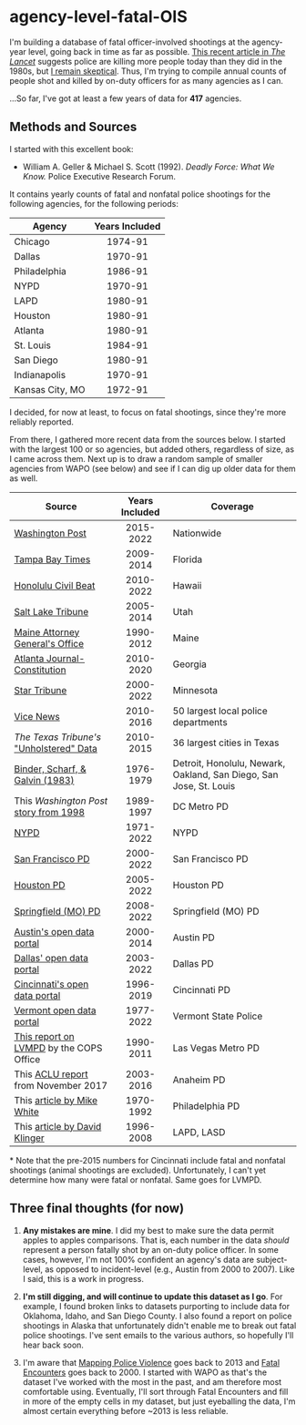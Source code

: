 # agency-level-fatal-OIS

I'm building a database of fatal officer-involved shootings at the agency-year level, going back in time as far as possible. [This recent article in *The Lancet*](https://t.co/zDLTHrysAv) suggests police are killing more people today than they did in the 1980s, but [I remain skeptical](https://twitter.com/jnixy/status/1635677916762886149). Thus, I'm trying to compile annual counts of people shot and killed by on-duty officers for as many agencies as I can. 

...So far, I've got at least a few years of data for **417** agencies.

## Methods and Sources

I started with this excellent book: 

- William A. Geller & Michael S. Scott (1992). *Deadly Force: What We Know.* Police Executive Research Forum. 

It contains yearly counts of fatal and nonfatal police shootings for the following agencies, for the following periods:

| Agency          	| Years Included 	|
|-----------------	|:--------------:	|
| Chicago         	|     1974-91    	|
| Dallas          	|     1970-91    	|
| Philadelphia    	|     1986-91    	|
| NYPD            	|     1970-91    	|
| LAPD            	|     1980-91    	|
| Houston         	|     1980-91    	|
| Atlanta         	|     1980-91    	|
| St. Louis       	|     1984-91    	|
| San Diego       	|     1980-91    	|
| Indianapolis    	|     1970-91    	|
| Kansas City, MO 	|     1972-91    	|

I decided, for now at least, to focus on fatal shootings, since they're more reliably reported. 

From there, I gathered more recent data from the sources below. I started with the largest 100 or so agencies, but added others, regardless of size, as I came across them. Next up is to draw a random sample of smaller agencies from WAPO (see below) and see if I can dig up older data for them as well. 

| Source                                                                                                                                                                                                              	| Years Included 	| Coverage                                                           	|
|---------------------------------------------------------------------------------------------------------------------------------------------------------------------------------------------------------------------	|:--------------:	|--------------------------------------------------------------------	|
| [Washington Post](https://github.com/washingtonpost/data-police-shootings)                                                                                                                                          	|    2015-2022   	| Nationwide                                                         	|
| [Tampa Bay Times](https://projects.tampabay.com/projects/2017/investigations/florida-police-shootings/database/)                                                                                                    	|    2009-2014   	| Florida                                                            	|
| [Honolulu Civil Beat](https://cbmultimedia.pythonanywhere.com/)                                                                                                                                                     	|    2010-2022   	| Hawaii                                                             	|
| [Salt Lake Tribune](http://local.sltrib.com/charts/shootings/policeshootings.html)                                                                                                                                  	|    2005-2014   	| Utah                                                               	|
| [Maine Attorney General's Office](https://www.pressherald.com/interactive/maine-police-deadly-force-lethal-database/)                                                                                               	|    1990-2012   	| Maine                                                              	|
| [Atlanta Journal-Constitution](https://investigations.ajc.com/overtheline/database/)                                                                                                                                	|    2010-2020   	| Georgia                                                            	|
| [Star Tribune](https://www.startribune.com/every-police-involved-death-in-minnesota-since-2000/502088871/)                                                                                                          	|    2000-2022   	| Minnesota                                                          	|
| [Vice News](https://news.vice.com/en_us/article/a3jjpa/nonfatal-police-shootings-data)                                                                                                                              	|    2010-2016   	| 50 largest local police departments                                	|
| *The Texas Tribune's* ["Unholstered" Data](https://apps.texastribune.org/unholstered/)                                                                                                                              	|    2010-2015   	| 36 largest cities in Texas                                         	|
| [Binder, Scharf, & Galvin (1983)](https://nij.ojp.gov/library/publications/use-deadly-force-police-officers-final-report)                                                                                           	|    1976-1979   	| Detroit, Honolulu, Newark, Oakland, San Diego, San Jose, St. Louis 	|
| This *Washington Post* [story from 1998](https://www.washingtonpost.com/wp-srv/local/longterm/dcpolice/deadlyforce/police1page1.htm)                                                                                	|    1989-1997   	| DC Metro PD                                                        	|
| [NYPD](https://www.nyc.gov/site/nypd/stats/reports-analysis/use-of-force.page)                                                                                                                                        |    1971-2022    | NYPD                                                                |
| [San Francisco PD](https://www.sanfranciscopolice.org/sites/default/files/2022-02/SFPDOISInvestigationsSheet20220215.pdf)                                                                                           	|    2000-2022   	| San Francisco PD                                                   	|
| [Houston PD](https://www.houstontx.gov/police/ois/)                                                                                                                                                                 	|    2005-2022   	| Houston PD                                                         	|
| [Springfield (MO) PD](https://www.springfieldmo.gov/3755/Officer-Involved-Shootings)                                                                                                                                	|    2008-2022   	| Springfield (MO) PD                                                	|
| [Austin's open data portal](https://data.austintexas.gov/Public-Safety/Officer-Involved-Shooting-2000-2014/63p6-iegi)                                                                                               	|    2000-2014   	| Austin PD                                                          	|
| [Dallas' open data portal](https://www.dallasopendata.com/Public-Safety/Dallas-Police-Officer-Involved-Shootings/4gmt-jyx2)                                                                                         	|    2003-2022   	| Dallas PD                                                          	|
| [Cincinnati's open data portal](https://data.cincinnati-oh.gov/Safety/PDI-Police-Data-Initiative-Officer-Involved-Shooti/r6q4-muts)                                                                                 	|    1996-2019   	| Cincinnati PD                                                      	|
| [Vermont open data portal](https://data.vermont.gov/Public-Safety/Vermont-State-Police-Officer-Involved-Shootings-19/du86-kfnp?category=Public-Safety&view_name=Vermont-State-Police-Officer-Involved-Shootings-19) 	|    1977-2022   	| Vermont State Police                                               	|
| [This report on LVMPD](https://cops.usdoj.gov/RIC/Publications/cops-p273-pub.pdf) by the COPS Office                                                                                                                	|    1990-2011   	| Las Vegas Metro PD                                                 	|
| This [ACLU report](https://www.aclusocal.org/sites/default/files/aclu_socal_report_on_apd_use_of_force_nov_2017.pdf) from November 2017                                                                             	|    2003-2016   	| Anaheim PD                                                         	|
| This [article by Mike White](https://cvpcs.asu.edu/sites/default/files/content/projects/ER%20-%20external%20DF.pdf)                                                                                                 	|    1970-1992   	| Philadelphia PD                                                    	|
| This [article by David Klinger](https://journals.sagepub.com/doi/10.1177/1088767911430861)                                                                                                                          	|    1996-2008   	| LAPD, LASD                                                         	|

\* Note that the pre-2015 numbers for Cincinnati include fatal and nonfatal shootings (animal shootings are excluded). Unfortunately, I can't yet determine how many were fatal or nonfatal. Same goes for LVMPD. 

## Three final thoughts (for now)

1. **Any mistakes are mine**. I did my best to make sure the data permit apples to apples comparisons. That is, each number in the data *should* represent a person fatally shot by an on-duty police officer. In some cases, however, I'm  not 100% confident an agency's data are subject-level, as opposed to incident-level (e.g., Austin from 2000 to 2007). Like I said, this is a work in progress.

2. **I'm still digging, and will continue to update this dataset as I go**. For example, I found broken links to datasets purporting to include data for Oklahoma, Idaho, and San Diego County. I also found a report on police shootings in Alaska that unfortunately didn't enable me to break out fatal police shootings. I've sent emails to the various authors, so hopefully I'll hear back soon. 

3. I'm aware that [Mapping Police Violence](https://mappingpoliceviolence.us/) goes back to 2013 and [Fatal Encounters](https://fatalencounters.org/) goes back to 2000. I started with WAPO as that's the dataset I've worked with the most in the past, and am therefore most comfortable using. Eventually, I'll sort through Fatal Encounters and fill in more of the empty cells in my dataset, but just eyeballing the data, I'm almost certain everything before ~2013 is less reliable.